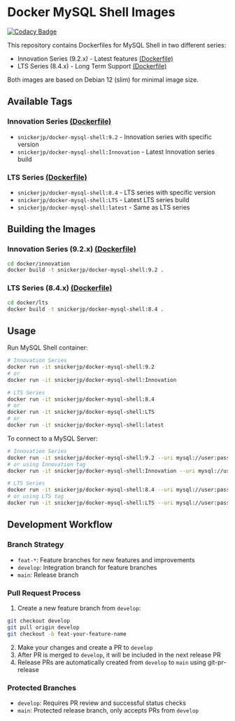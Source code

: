 # Docker MySQL Shell Images

[![Codacy Badge](https://api.codacy.com/project/badge/Grade/314c46648b7a4b85a25edfeef95edad5)](https://app.codacy.com/gh/snickerjp/docker-mysql-shell?utm_source=github.com&utm_medium=referral&utm_content=snickerjp/docker-mysql-shell&utm_campaign=Badge_Grade_Settings)

This repository contains Dockerfiles for MySQL Shell in two different series:
- Innovation Series (9.2.x) - Latest features [(Dockerfile)](docker/innovation/Dockerfile)
- LTS Series (8.4.x) - Long Term Support [(Dockerfile)](docker/lts/Dockerfile)

Both images are based on Debian 12 (slim) for minimal image size.

## Available Tags

### Innovation Series [(Dockerfile)](docker/innovation/Dockerfile)
- `snickerjp/docker-mysql-shell:9.2` - Innovation series with specific version
- `snickerjp/docker-mysql-shell:Innovation` - Latest Innovation series build

### LTS Series [(Dockerfile)](docker/lts/Dockerfile)
- `snickerjp/docker-mysql-shell:8.4` - LTS series with specific version
- `snickerjp/docker-mysql-shell:LTS` - Latest LTS series build
- `snickerjp/docker-mysql-shell:latest` - Same as LTS series

## Building the Images

### Innovation Series (9.2.x) [(Dockerfile)](docker/innovation/Dockerfile)
```bash
cd docker/innovation
docker build -t snickerjp/docker-mysql-shell:9.2 .
```

### LTS Series (8.4.x) [(Dockerfile)](docker/lts/Dockerfile)
```bash
cd docker/lts
docker build -t snickerjp/docker-mysql-shell:8.4 .
```

## Usage

Run MySQL Shell container:

```bash
# Innovation Series
docker run -it snickerjp/docker-mysql-shell:9.2
# or
docker run -it snickerjp/docker-mysql-shell:Innovation

# LTS Series
docker run -it snickerjp/docker-mysql-shell:8.4
# or
docker run -it snickerjp/docker-mysql-shell:LTS
# or
docker run -it snickerjp/docker-mysql-shell:latest
```

To connect to a MySQL Server:
```bash
# Innovation Series
docker run -it snickerjp/docker-mysql-shell:9.2 --uri mysql://user:pass@host:port/schema
# or using Innovation tag
docker run -it snickerjp/docker-mysql-shell:Innovation --uri mysql://user:pass@host:port/schema

# LTS Series
docker run -it snickerjp/docker-mysql-shell:8.4 --uri mysql://user:pass@host:port/schema
# or using LTS tag
docker run -it snickerjp/docker-mysql-shell:LTS --uri mysql://user:pass@host:port/schema
```

## Development Workflow

### Branch Strategy

- `feat-*`: Feature branches for new features and improvements
- `develop`: Integration branch for feature branches
- `main`: Release branch

### Pull Request Process

1. Create a new feature branch from `develop`:
```bash
git checkout develop
git pull origin develop
git checkout -b feat-your-feature-name
```

2. Make your changes and create a PR to `develop`
3. After PR is merged to `develop`, it will be included in the next release PR
4. Release PRs are automatically created from `develop` to `main` using git-pr-release

### Protected Branches

- `develop`: Requires PR review and successful status checks
- `main`: Protected release branch, only accepts PRs from `develop`
